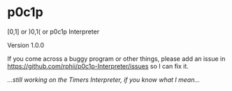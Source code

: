 # p0c1p

\[0,1\] or )0,1( or p0c1p Interpreter

Version 1.0.0

If you come across a buggy program or other things, please add an issue in https://github.com/rphii/p0c1p-Interpreter/issues so I can fix it.

_...still working on the Timers Interpreter, if you know what I mean..._
